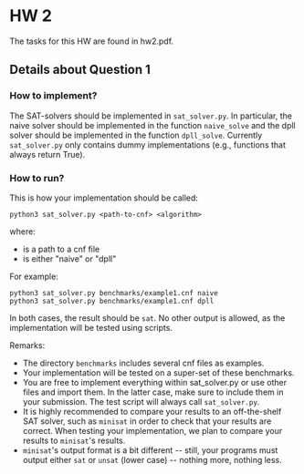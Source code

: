# HW 2
The tasks for this HW are found in hw2.pdf.

## Details about Question 1
### How to implement?
The SAT-solvers should be implemented in `sat_solver.py`.
In particular, the naive solver should be implemented in the function
`naive_solve` and the dpll solver should be implemented in the function
`dpll_solve`. 
Currently `sat_solver.py` only contains dummy implementations (e.g., functions that always return True).

### How to run?
This is how your implementation should be called:
```
python3 sat_solver.py <path-to-cnf> <algorithm>
```
where:
- <path-to-cnf> is a path to a cnf file
- <algorithm> is either "naive" or "dpll"

For example:
```
python3 sat_solver.py benchmarks/example1.cnf naive
python3 sat_solver.py benchmarks/example1.cnf dpll
```
In both cases, the result should be `sat`. 
No other output is allowed, as the implementation will be tested using scripts.

Remarks:

- The directory `benchmarks` includes several cnf files as examples.
- Your implementation will be tested on a super-set of these benchmarks.
- You are free to implement everything within sat_solver.py or use other files and import them. In the latter case, make sure to include them in your submission. The test script will always call `sat_solver.py`.
- It is highly recommended to compare your results to an off-the-shelf SAT solver,
such as `minisat` in order to check that your results are correct.
When testing your implementation, we plan to compare your results to `minisat`'s results.
- `minisat`'s output format is a bit different -- still, your programs must output either `sat` or `unsat` (lower case) -- nothing more, nothing less.
